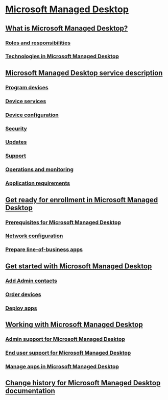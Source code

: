 # [Microsoft Managed Desktop](index.yml)
## [What is Microsoft Managed Desktop?](intro/index.md)
### [Roles and responsibilities](intro/roles-and-responsibilities.md)
### [Technologies in Microsoft Managed Desktop](intro/technologies.md)
## [Microsoft Managed Desktop service description](service-description/index.md)
### [Program devices](service-description/device-list.md)
### [Device services](service-description/device-services.md)
### [Device configuration](service-description/device-policies.md)
### [Security](service-description/security.md)
### [Updates](service-description/updates.md)
### [Support](service-description/support.md)
### [Operations and monitoring](service-description/operations-and-monitoring.md)
### [Application requirements](service-description/mmd-app-requirements.md)
## [Get ready for enrollment in Microsoft Managed Desktop](get-ready/index.md)
### [Prerequisites for Microsoft Managed Desktop](get-ready/prerequisites.md)
### [Network configuration](get-ready/network.md)
### [Prepare line-of-business apps](get-ready/apps.md)
## [Get started with Microsoft Managed Desktop](get-started/index.md)
### [Add Admin contacts](get-started/add-admin-contacts.md)
### [Order devices](get-started/devices.md)
### [Deploy apps](get-started/deploy-apps.md)
## [Working with Microsoft Managed Desktop](working-with-managed-desktop/index.md)
### [Admin support for Microsoft Managed Desktop](working-with-managed-desktop/admin-support.md)
### [End user support for Microsoft Managed Desktop](working-with-managed-desktop/end-user-support.md)
### [Manage apps in Microsoft Managed Desktop](working-with-managed-desktop/manage-apps.md)
## [Change history for Microsoft Managed Desktop documentation](change-history-managed-desktop.md)

